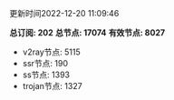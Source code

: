 更新时间2022-12-20 11:09:46

**总订阅: 202**
**总节点: 17074**
**有效节点: 8027**
- v2ray节点: 5115
- ssr节点: 190
- ss节点: 1393
- trojan节点: 1327
